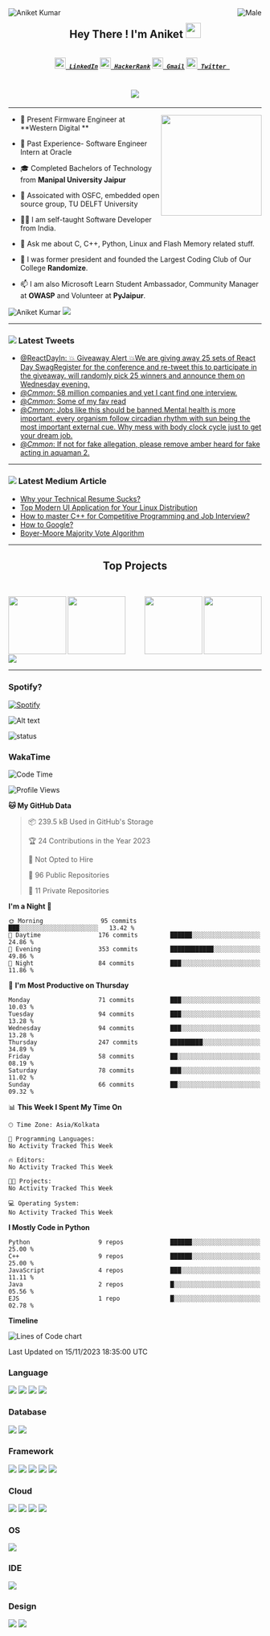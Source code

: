 <img align="left" src="https://visitor-badge.laobi.icu/badge?page_id=C-mmon.C-mmon" alt="Aniket Kumar" >
<img align="right" src="https://img.shields.io/badge/gender-%F0%9F%A4%B5-lightgrey" alt="Male"> 


<h2 align='center'>Hey There ! I'm Aniket <img src="https://raw.githubusercontent.com/ABSphreak/ABSphreak/master/gifs/Hi.gif" width="30px"></h2>

<h5 align="center">
  <code>
    <a href="https://www.linkedin.com/in/cmmon/" title="LinkedIn Profile"><img width="22" src="https://github.com/zumrudu-anka/zumrudu-anka/blob/master/images/linkedin.svg"> LinkedIn</a></code>
  <code><a href="https://www.hackerrank.com/aniketsinha101" title="HackerRank Profile"><img width="22" src="https://github.com/zumrudu-anka/zumrudu-anka/blob/master/images/hackerrank.png"> HackerRank</a></code>
  <code><a href="aniketsinha101@gmail.com" title="Gmail"><img width="22" src="https://github.com/C-mmon/C-mmon/blob/main/svg/gmail.svg"> Gmail</a></code>
  <code><a href="https://twitter.com/cmmonco" title="Twitter"><img width="22" src="https://upload.wikimedia.org/wikipedia/sco/9/9f/Twitter_bird_logo_2012.svg"> Twitter </a></code>
  
</h5>
<h1 align="center">
  <a href="https://git.io/typing-svg">
    <img src="https://readme-typing-svg.herokuapp.com?vCenter=true&lines=What+is+plural+of+regex%3F;Regrets;How+do+functions+breakup%3F;They+stop+calling+each+other;RIP+Internet+Explorer;Violets+are+Red;Roses+are+Blue+;I+use+Linux+;What+about+you%3F">
  </a>
</h1>

---

<img align='right' src="https://media.giphy.com/media/xUA7bdpLxQhsSQdyog/giphy.gif" width='200"'>

- 💼 Present Firmware Engineer at **Western Digital **

- 👔 Past Experience- Software Engineer Intern at Oracle

- 🎓 Completed Bachelors of Technology from **Manipal University Jaipur**

- 👯 Assoicated with OSFC, embedded open source group, TU DELFT University

- 👨‍💻 I am self-taught Software Developer from India.

- 💬 Ask me about C, C++, Python, Linux and Flash Memory related stuff.

- 🧠 I was former president and founded the Largest Coding Club of Our College **Randomize**.

- 📫 I am also Microsoft Learn Student Ambassador, Community Manager at **OWASP** and Volunteer at **PyJaipur**.
<h> </h>
 <p align="left"> <img src="https://github.com/C-mmon/C-mmon/blob/main/generated/languages.svg" alt="Aniket Kumar" />  <img src="https://github.com/C-mmon/C-mmon/blob/main/generated/overview.svg" /> </p>
 
 
 ---
 

### <img src="https://img.icons8.com/color/48/000000/twitter-circled--v5.png"/> Latest Tweets
<!-- TWITTER:START -->
- [@ReactDayIn: 💥 Giveaway Alert 💥We are giving away 25 sets of React Day SwagRegister for the conference and re-tweet this to participate in the giveaway.  will randomly pick 25 winners and announce them on Wednesday evening.](https://rss.app/articles/cb4e791f6f6d729c074351566bd3a7c508111d6e2d3ab3e2d6c68603ac8828d4f61eb1492ac7df6df0a36b75d9140d9061d66ee7c114721683)
- [@_Cmmon_: 58 million companies and yet I cant find one interview.](https://rss.app/articles/cb4e791f6f6d729c074351566bd3a7c508111d6e201cbfeccdecb855969266d3f70cea0d6cdbde6af4a66c7dd6140d9164d06de9c311)
- [@_Cmmon_: Some of my fav read](https://rss.app/articles/cb4e791f6f6d729c074351566bd3a7c508111d6e201cbfeccdecb855969266d3f70cea0d6cdad769fba36c79dc1c0c9368d06be7c110)
- [@_Cmmon_: Jobs like this should be banned.Mental health is more important, every organism follow circadian rhythm with sun being the most important external cue. Why mess with body clock cycle just to get your dream job.](https://rss.app/articles/cb4e791f6f6d729c074351566bd3a7c508111d6e201cbfeccdecb855969266d3f70cea0d6cdad66bf3a26c7bd8150f9667d468e1ca12)
- [@_Cmmon_: If not for fake allegation, please remove amber heard for fake acting in aquaman 2.](https://rss.app/articles/cb4e791f6f6d729c074351566bd3a7c508111d6e201cbfeccdecb855969266d3f70cea0d6cdada6bf7a3627ad9110c9361d061e7c314)
<!-- TWITTER:END -->

---

### <img src="https://img.icons8.com/ios-filled/50/000000/medium-monogram--v1.png"/> Latest Medium Article
<!-- MEDIUM-STORY-LIST:START -->
- [Why your Technical Resume Sucks?](https://cmmon.medium.com/why-your-technical-resume-sucks-745c45b4f98e?source=rss-75cab60fe82c------2)
- [Top Modern UI Application for Your Linux Distribution](https://cmmon.medium.com/top-modern-ui-application-for-your-linux-distribution-ad848e30cdc3?source=rss-75cab60fe82c------2)
- [How to master C++ for Competitive Programming and Job Interview?](https://cmmon.medium.com/how-to-master-c-for-competitive-programming-and-job-interview-17f79f9cf9e6?source=rss-75cab60fe82c------2)
- [How to Google?](https://cmmon.medium.com/how-to-google-437648e617cd?source=rss-75cab60fe82c------2)
- [Boyer-Moore Majority Vote Algorithm](https://cmmon.medium.com/boyer-moore-majority-vote-algorithm-7262fd39ccc6?source=rss-75cab60fe82c------2)
<!-- MEDIUM-STORY-LIST:END -->

---


<h2 align="center"> Top Projects </h2>
<br>
<div width="100%" align="center">
  
  <a align="left" href="https://github.com/C-mmon/MuC" title="Website"><img align="left" height="115" src="https://github-readme-stats.vercel.app/api/pin/?username=C-mmon&repo=MuC&theme=react&border_color=61dafb&border_radius=10"></a>
  
  <a align="right" href="https://github.com/C-mmon/todo" title="Website"><img align="right" height="115" src="https://github-readme-stats.vercel.app/api/pin/?username=C-mmon&repo=todo&theme=react&border_color=61dafb&border_radius=10"></a>
  
  <a align="left" href="https://github.com/C-mmon/Code_Of_The_DAY" title="Website"><img align="left" height="115" src="https://github-readme-stats.vercel.app/api/pin/?username=C-mmon&repo=Code_Of_The_DAY&theme=react&border_color=61dafb&border_radius=10"></a>
  
  <a align="right" href="https://github.com/C-mmon/Monocular-Depth-Estimation" title="Data Science"><img align="right" height="115" src="https://github-readme-stats.vercel.app/api/pin/?username=C-mmon&repo=Monocular-Depth-Estimation&theme=react&border_color=61dafb&border_radius=10"></a>
  
</div>

<br/><br/><br/><br/><br/><br/>


![](https://activity-graph.herokuapp.com/graph?username=C-mmon&theme=react-dark)

---
### Spotify?

[![Spotify](https://novatorem-6ciftk0cw-c-mmon.vercel.app/api/spotify)](https://open.spotify.com/user/31hlfdvspmvhaypcl4qf7ebsbs2q)

![Alt text](https://spotify-recently-played-readme.vercel.app/api?user=31hlfdvspmvhaypcl4qf7ebsbs2q)

![status](https://img.shields.io/badge/status-up-brightgreen) 

### WakaTime 
<!--START_SECTION:waka-->
![Code Time](http://img.shields.io/badge/Code%20Time-66%20hrs%2046%20mins-blue)

![Profile Views](http://img.shields.io/badge/Profile%20Views-69-blue)

**🐱 My GitHub Data** 

> 📦 239.5 kB Used in GitHub's Storage 
 > 
> 🏆 24 Contributions in the Year 2023
 > 
> 🚫 Not Opted to Hire
 > 
> 📜 96 Public Repositories 
 > 
> 🔑 11 Private Repositories 
 > 
**I'm a Night 🦉** 

```text
🌞 Morning                95 commits          ███░░░░░░░░░░░░░░░░░░░░░░   13.42 % 
🌆 Daytime                176 commits         ██████░░░░░░░░░░░░░░░░░░░   24.86 % 
🌃 Evening                353 commits         ████████████░░░░░░░░░░░░░   49.86 % 
🌙 Night                  84 commits          ███░░░░░░░░░░░░░░░░░░░░░░   11.86 % 
```
📅 **I'm Most Productive on Thursday** 

```text
Monday                   71 commits          ███░░░░░░░░░░░░░░░░░░░░░░   10.03 % 
Tuesday                  94 commits          ███░░░░░░░░░░░░░░░░░░░░░░   13.28 % 
Wednesday                94 commits          ███░░░░░░░░░░░░░░░░░░░░░░   13.28 % 
Thursday                 247 commits         █████████░░░░░░░░░░░░░░░░   34.89 % 
Friday                   58 commits          ██░░░░░░░░░░░░░░░░░░░░░░░   08.19 % 
Saturday                 78 commits          ███░░░░░░░░░░░░░░░░░░░░░░   11.02 % 
Sunday                   66 commits          ██░░░░░░░░░░░░░░░░░░░░░░░   09.32 % 
```


📊 **This Week I Spent My Time On** 

```text
🕑︎ Time Zone: Asia/Kolkata

💬 Programming Languages: 
No Activity Tracked This Week

🔥 Editors: 
No Activity Tracked This Week

🐱‍💻 Projects: 
No Activity Tracked This Week

💻 Operating System: 
No Activity Tracked This Week
```

**I Mostly Code in Python** 

```text
Python                   9 repos             ██████░░░░░░░░░░░░░░░░░░░   25.00 % 
C++                      9 repos             ██████░░░░░░░░░░░░░░░░░░░   25.00 % 
JavaScript               4 repos             ███░░░░░░░░░░░░░░░░░░░░░░   11.11 % 
Java                     2 repos             █░░░░░░░░░░░░░░░░░░░░░░░░   05.56 % 
EJS                      1 repo              █░░░░░░░░░░░░░░░░░░░░░░░░   02.78 % 
```



**Timeline**

![Lines of Code chart](https://raw.githubusercontent.com/C-mmon/C-mmon/main/assets/bar_graph.png)


 Last Updated on 15/11/2023 18:35:00 UTC
<!--END_SECTION:waka-->

### Language 
<p float="left">
<img src="https://img.shields.io/badge/Python-FFD43B?style=for-the-badge&logo=python&logoColor=darkgreen" />
<img src="https://img.shields.io/badge/JavaScript-F7DF1E?style=for-the-badge&logo=javascript&logoColor=black" /> 
<img src="https://img.shields.io/badge/C%2B%2B-00599C?style=for-the-badge&logo=c%2B%2B&logoColor=white" />
<img src="https://img.shields.io/badge/C-00599C?style=for-the-badge&logo=c&logoColor=white" />
</p>
                                                                                           

### Database
<p float="left">
<img src="https://img.shields.io/badge/SQLite-07405E?style=for-the-badge&logo=sqlite&logoColor=white" /> 
<img src="https://img.shields.io/badge/MySQL-00000F?style=for-the-badge&logo=mysql&logoColor=white" /> 
</p>

### Framework
<p float="left">
<img src="https://img.shields.io/badge/RASPBERRY%20PI-C51A4A.svg?&style=for-the-badge&logo=raspberry%20pi&logoColor=white" />
<img src="https://img.shields.io/badge/Shell_Script-121011?style=for-the-badge&logo=gnu-bash&logoColor=white" />
  <img src="https://img.shields.io/badge/Git-F05032?style=for-the-badge&logo=git&logoColor=white" />
  <img src="https://img.shields.io/badge/Selenium-43B02A?style=for-the-badge&logo=Selenium&logoColor=white" />
  <img src="https://img.shields.io/badge/Nginx-009639?style=for-the-badge&logo=nginx&logoColor=white" />
  </p>

### Cloud
<p float="left">
<img src="https://img.shields.io/badge/Google_Cloud-4285F4?style=for-the-badge&logo=google-cloud&logoColor=white" />
<img src="https://img.shields.io/badge/Digital_Ocean-0080FF?style=for-the-badge&logo=DigitalOcean&logoColor=white" />
<img src="https://img.shields.io/badge/microsoft%20azure-0089D6?style=for-the-badge&logo=microsoft-azure&logoColor=white" />
 <img src="https://img.shields.io/badge/GitHub_Actions-2088FF?style=for-the-badge&logo=github-actions&logoColor=white" />
                                                                                                                                   
  </p>
  
  
### OS
<img src="https://img.shields.io/badge/Arch_Linux-1793D1?style=for-the-badge&logo=arch-linux&logoColor=white" />

### IDE
<img src="https://img.shields.io/badge/VIM-%2311AB00.svg?&style=for-the-badge&logo=vim&logoColor=white" />


### Design 
<p float="left">
<img src="https://img.shields.io/badge/Adobe%20Photoshop-31A8FF?style=for-the-badge&logo=Adobe%20Photoshop&logoColor=" />

<img src="https://img.shields.io/badge/Adobe%20Illustrator-FF9A00?style=for-the-badge&logo=adobe%20illustrator&logoColor=white" />
  </p>
 
